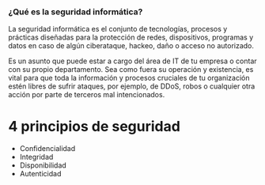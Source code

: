 
### ¿Qué es la seguridad informática?

La seguridad informática es el conjunto de tecnologías, procesos y prácticas diseñadas para la protección de redes, dispositivos, programas y datos en caso de algún ciberataque, hackeo, daño o acceso no autorizado.

Es un asunto que puede estar a cargo del área de IT de tu empresa o contar con su propio departamento. Sea como fuera su operación y existencia, es vital para que toda la información y procesos cruciales de tu organización estén libres de sufrir ataques, por ejemplo, de DDoS, robos o cualquier otra acción por parte de terceros mal intencionados.


# 4 principios de seguridad
- Confidencialidad
- Integridad
- Disponibilidad
- Autenticidad